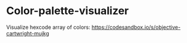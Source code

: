 # Color-palette-visualizer

Visualize hexcode array of colors: https://codesandbox.io/s/objective-cartwright-mujkg
